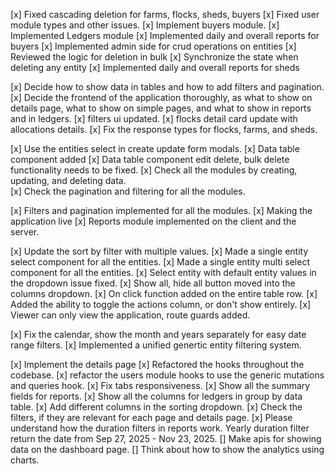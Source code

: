 [x] Fixed cascading deletion for farms, flocks, sheds, buyers
[x] Fixed user module types and other issues.
[x] Implement buyers module.
[x] Implemented Ledgers module
[x] Implemented daily and overall reports for buyers
[x] Implemented admin side for crud operations on entities
[x] Reviewed the logic for deletion in bulk
[x] Synchronize the state when deleting any entity
[x] Implemented daily and overall reports for sheds

[x] Decide how to show data in tables and how to add filters and pagination.
[x] Decide the frontend of the application thoroughly, as what to show on details page, what to show on simple pages, and what to show in reports and in ledgers.
[x] filters ui updated.
[x] flocks detail card update with allocations details.
[x] Fix the response types for flocks, farms, and sheds.

[x] Use the entities select in create update form modals.
[x] Data table component added
[x] Data table component edit delete, bulk delete functionality needs to be fixed.
[x] Check all the modules by creating, updating, and deleting data.  
[x] Check the pagination and filtering for all the modules.

[x] Filters and pagination implemented for all the modules.
[x] Making the application live
[x] Reports module implemented on the client and the server.

[x] Update the sort by filter with multiple values.
[x] Made a single entity select component for all the entities.
[x] Made a single entity multi select component for all the entities.
[x] Select entity with default entity values in the dropdown issue fixed.
[x] Show all, hide all button moved into the columns dropdown.
[x] On click function added on the entire table row.
[x] Added the ability to toggle the actions column, or don't show entirely.
[x] Viewer can only view the application, route guards added.

[x] Fix the calendar, show the month and years separately for easy date range filters.
[x] Implemented a unified genertic entity filtering system.

[x] Implement the details page
[x] Refactored the hooks throughout the codebase.
[x] refactor the users module hooks to use the generic mutations and queries hook.
[x] Fix tabs responsiveness.
[x] Show all the summary fields for reports.
[x] Show all the columns for ledgers in group by data table.
[x] Add different columns in the sorting dropdown.
[x] Check the filters, if they are relevant for each page and details page.
[x] Please understand how the duration filters in reports work. Yearly duration filter return the date from Sep 27, 2025 - Nov 23, 2025.
[] Make apis for showing data on the dashboard page.
[] Think about how to show the analytics using charts.
